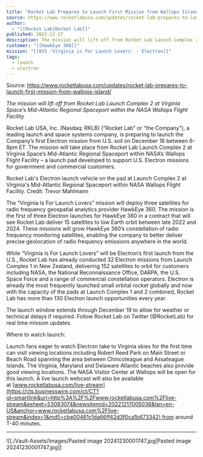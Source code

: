 ```yaml
---
title: "Rocket Lab Prepares to Launch First Mission from Wallops Island "
source: https://www.rocketlabusa.com/updates/rocket-lab-prepares-to-launch-first-mission-from-wallops-island/
author:
  - "[[Rocket Lab|Rocket Lab]]"
published: 2022-12-17
description: The mission will lift off from Rocket Lab Launch Complex 2 at Virginia Space’s Mid-Atlantic Regional Spaceport within the NASA Wallops Flight Facility
customer: "[[HawkEye 360]]"
mission: "[[033 'Virginia is for Launch Lovers' - Electron]]"
tags:
  - launch
  - electron
---
```


Source: https://www.rocketlabusa.com/updates/rocket-lab-prepares-to-launch-first-mission-from-wallops-island/

*The mission will lift off from Rocket Lab Launch Complex 2 at Virginia Space’s Mid-Atlantic Regional Spaceport within the NASA Wallops Flight Facility*

Rocket Lab USA, Inc. (Nasdaq: RKLB) (“Rocket Lab” or “the Company”), a leading launch and space systems company, is preparing to launch the Company’s first Electron mission from U.S. soil on December 18 between 6-8pm ET. The mission will take place from Rocket Lab Launch Complex 2 at Virginia Space’s Mid-Atlantic Regional Spaceport within NASA’s Wallops Flight Facility – a launch pad developed to support U.S. Electron missions for government and commercial customers.

Rocket Lab's Electron launch vehicle on the pad at Launch Complex 2 at Virginia's Mid-Atlantic Regional Spaceport within NASA Wallops Flight Facility. Credit: Trevor Mahlmann

The “Virginia Is For Launch Lovers” mission will deploy three satellites for radio frequency geospatial analytics provider HawkEye 360. The mission is the first of three Electron launches for HawkEye 360 in a contract that will see Rocket Lab deliver 15 satellites to low Earth orbit between late 2022 and 2024. These missions will grow HawkEye 360’s constellation of radio frequency monitoring satellites, enabling the company to better deliver precise geolocation of radio frequency emissions anywhere in the world.

While “Virginia Is For Launch Lovers” will be Electron’s first launch from the U.S., Rocket Lab has already conducted 32 Electron missions from Launch Complex 1 in New Zealand, delivering 152 satellites to orbit for customers including NASA, the National Reconnaissance Office, DARPA, the U.S. Space Force and a range of commercial constellation operators. Electron is already the most frequently launched small orbital rocket globally and now with the capacity of the pads at Launch Complex 1 and 2 combined, Rocket Lab has more than 130 Electron launch opportunities every year.

The launch window extends through December 19 to allow for weather or technical delays if required. Follow Rocket Lab on Twitter (@RocketLab) for real time mission updates.

Where to watch launch:

Launch fans eager to watch Electron take to Virginia skies for the first time can visit viewing locations including Robert Reed Park on Main Street or Beach Road spanning the area between Chincoteague and Assateague Islands. The Virginia, Maryland and Delaware Atlantic beaches also provide good viewing locations. The NASA Visitor Center at Wallops will be open for this launch. A live launch webcast will also be available at [www.rocketlabusa.com/live-stream](https://cts.businesswire.com/ct/CT?id=smartlink&url=http%3A%2F%2Fwww.rocketlabusa.com%2Flive-stream&esheet=53083074&newsitemid=20221217005036&lan=en-US&anchor=www.rocketlabusa.com%2Flive-stream&index=1&md5=cbe00461c1da66ff42d3f0ca1b673342) from around T-40 minutes.

---

![[./Vault-Assets/Images/Pasted image 20241230001747.jpg|Pasted image 20241230001747.jpg]]